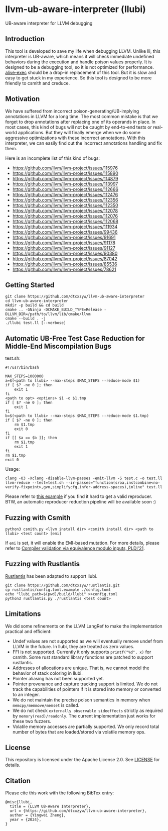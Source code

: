 # llvm-ub-aware-interpreter (llubi)
UB-aware interpreter for LLVM debugging

## Introduction

This tool is developed to save my life when debugging LLVM. Unlike lli, this interpreter is UB-aware, which means it will check immediate undefined behaviors during the execution and handle poison values properly. It is designed to be a debugging tool, so it is not optimized for performance. [alive-exec](https://github.com/AliveToolkit/alive2) should be a drop-in replacement of this tool. But it is slow and easy to get stuck in my experience. So this tool is designed to be more friendly to csmith and creduce.

## Motivation

We have suffered from incorrect poison-generating/UB-implying annotations in LLVM for a long time. The most common mistake is that we forget to drop annotations after replacing one of its operands in place. In most cases, this kind of bugs will not be caught by end-to-end tests or real-world applications. But they will finally emerge when we do some aggressive optimizations with these incorrect annotations. With this interpreter, we can easily find out the incorrect annotations handling and fix them.

Here is an incomplete list of this kind of bugs:
+ https://github.com/llvm/llvm-project/issues/115976
+ https://github.com/llvm/llvm-project/issues/115890
+ https://github.com/llvm/llvm-project/issues/114879
+ https://github.com/llvm/llvm-project/issues/113997
+ https://github.com/llvm/llvm-project/issues/112666
+ https://github.com/llvm/llvm-project/issues/112476
+ https://github.com/llvm/llvm-project/issues/112356
+ https://github.com/llvm/llvm-project/issues/112350
+ https://github.com/llvm/llvm-project/issues/112078
+ https://github.com/llvm/llvm-project/issues/112076
+ https://github.com/llvm/llvm-project/issues/112068
+ https://github.com/llvm/llvm-project/issues/111934
+ https://github.com/llvm/llvm-project/issues/99436
+ https://github.com/llvm/llvm-project/issues/91691
+ https://github.com/llvm/llvm-project/issues/91178
+ https://github.com/llvm/llvm-project/issues/91127
+ https://github.com/llvm/llvm-project/issues/90380
+ https://github.com/llvm/llvm-project/issues/87042
+ https://github.com/llvm/llvm-project/issues/85536
+ https://github.com/llvm/llvm-project/issues/78621

## Getting Started

```
git clone https://github.com/dtcxzyw/llvm-ub-aware-interpreter
cd llvm-ub-aware-interpreter
mkdir -p build && cd build
cmake .. -GNinja -DCMAKE_BUILD_TYPE=Release -DLLVM_DIR=/path/to/llvm/lib/cmake/llvm
cmake --build . -j
./llubi test.ll [--verbose]
```

## Automatic UB-Free Test Case Reduction for Middle-End Miscompilation Bugs

test.sh:
```
#!/usr/bin/bash

MAX_STEPS=1000000
a=$(<path to llubi> --max-steps $MAX_STEPS --reduce-mode $1)
if [ $? -ne 0 ]; then
    exit 1
fi
<path to opt> <options> $1 -o $1.tmp
if [ $? -ne 0 ]; then
    exit 1
fi
b=$(<path to llubi> --max-steps $MAX_STEPS --reduce-mode $1.tmp)
if [ $? -ne 0 ]; then
    rm $1.tmp
    exit 0
fi
if [[ $a == $b ]]; then
    rm $1.tmp
    exit 1
fi
rm $1.tmp
exit 0
```

Usage:
```
clang -O3 -Xclang -disable-llvm-passes -emit-llvm -S test.c -o test.ll
llvm-reduce --test=test.sh --ir-passes="function(sroa,instcombine<no-verify-fixpoint>,gvn,simplifycfg,infer-address-spaces),inline" test.ll
```

Please refer to [this example](https://github.com/llvm/llvm-project/issues/131465#issuecomment-2727536818) if you find it hard to get a valid reproducer.
BTW, an automatic reproducer reduction pipeline will be available soon :)  

## Fuzzing with Csmith
```
python3 csmith.py <llvm install dir> <csmith install dir> <path to llubi> <test count> [emi]
```
If `emi` is set, it will enable the EMI-based mutation. For more details, please refer to [Compiler validation via equivalence modulo inputs, PLDI'21](https://dl.acm.org/doi/10.1145/2594291.2594334).

## Fuzzing with Rustlantis
[Rustlantis](https://github.com/dtcxzyw/rustlantis) has been adapted to support llubi.

```
git clone https://github.com/dtcxzyw/rustlantis.git
cp rustlantis/config.toml.example ./config.toml
echo "llubi_path=$(pwd)/build/llubi" >>config.toml
python3 rustlantis.py ./rustlantis <test count>
```

## Limitations
We did some refinements on the LLVM LangRef to make the implementation practical and efficient:

+ Undef values are not supported as we will eventually remove undef from LLVM in the future. In llubi, they are treated as zero values.
+ FFI is not supported. Currently it only supports ```printf("%d", x)``` for csmith. Some rust standard library functions are patched to support rustlantis.
+ Addresses of allocations are unique. That is, we cannot model the behavior of stack coloring in llubi.
+ Pointer aliasing has not been supported yet.
+ Pointer provenance and capture tracking support is limited. We do not track the capabilities of pointers if it is stored into memory or converted to an integer.
+ We do not maintain the precise poison semantics in memory when ```memcpy/memmove/memset``` is called.
+ We do not check ```externally observable sideeffects``` strictly as required by ```memory(read)/readonly```. The current implementation just works for these two fuzzers.
+ Volatile memory accesses are partially supported. We only record total number of bytes that are loaded/stored via volatile memory ops.

## License

This repository is licensed under the Apache License 2.0. See [LICENSE](LICENSE) for details.

## Citation

Please cite this work with the following BibTex entry:

```
@misc{llubi,
  title = {LLVM UB-Aware Interpreter},
  url = {https://github.com/dtcxzyw/llvm-ub-aware-interpreter},
  author = {Yingwei Zheng},
  year = {2024},
}
```
